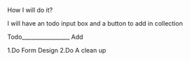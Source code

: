 How I will do it?

I will have an todo input box and a button to add in collection

Todo_________________  Add

1.Do Form Design
2.Do A clean up